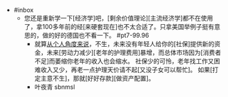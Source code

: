 - #inbox
    - 您还是重新学一下[经济学]吧，[剩余价值理论][主流经济学]都不在使用了，拿100多年前的经[来硬套现在]也不太合适了。只拿美国举例子挺有意思的，做的好的德国也不看一下。 #pt7-99.96
        - 就算[从个人角度来说](https://bbs.saraba1st.com/2b/thread-1999565-6-1.html)，不生，未来没有年轻人给你的[社保]提供新的资金，未来[劳动力减少][老年的护理费用]暴增，而总体市场因为[消费者不足]而萎缩你老年的收入也会缩水。
社保少的可怜，老年找工作又困难收入又少，再老一点护理天价请不起[又没子女可以帮忙]。
如果[打定主意不生]，那就[好好存款][做资产配置]。
        - 叶夜青 sbnmsl
